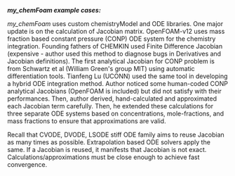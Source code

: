 ****my_chemFoam* example cases:***

*my_chemFoam* uses custom chemistryModel and ODE libraries. One major update is on the calculation of Jacobian matrix. OpenFOAM-v12 uses mass fraction based constant pressure (CONP) ODE system for the chemistry integration. Founding fathers of CHEMKIN used Finite Difference Jacobian (expensive - author used this method to diagnose bugs in Derivatives and Jacobian definitions). The first analytical Jacobian for CONP problem is from Schwartz et al (William Green's group MIT) using automatic differentiation tools. Tianfeng Lu (UCONN) used the same tool in developing a hybrid ODE integration method. Author noticed some human-coded CONP analytical Jacobians (OpenFOAM is included) but did not satisfy with their performances. Then, author derived, hand-calculated and approximated each Jacobian term carefully. Then, he extended these calculations for three separate ODE systems based on concentrations, mole-fractions, and mass fractions to ensure that approximations are valid.

Recall that CVODE, DVODE, LSODE stiff ODE family aims to reuse Jacobian as many times as possible. Extrapolation based ODE solvers apply the same. If a Jacobian is reused, it manifests that Jacobian is not exact. Calculations/approximations must be close enough to achieve fast convergence. 
